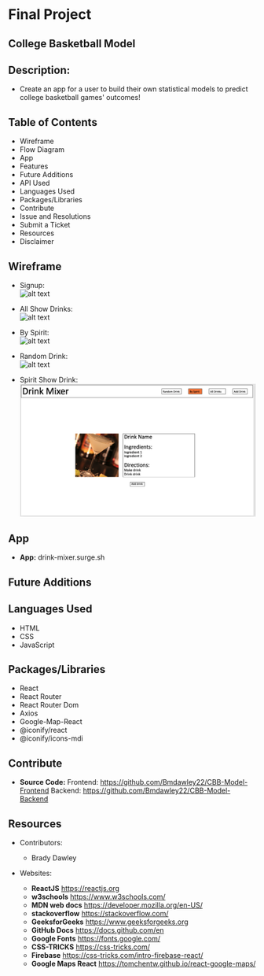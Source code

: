 # Final Project

## College Basketball Model

## Description: 
* Create an app for a user to build their own statistical models to predict college basketball games' outcomes!

## Table of Contents
* Wireframe
* Flow Diagram
* App
* Features
* Future Additions
* API Used
* Languages Used
* Packages/Libraries
* Contribute
* Issue and Resolutions
* Submit a Ticket
* Resources
* Disclaimer 

## Wireframe
* Signup: <br />
![alt text]("/images/Signup.png")


* All Show Drinks: <br />
![alt text](https://github.com/Bmdawley22/CBB-Model-Frontend/tree/main/images/All_Team_Stats.png)


* By Spirit: <br />
![alt text](https://github.com/Bmdawley22/CBB-Model-Frontend/tree/main/images/All_Team_Stats.png)


* Random Drink: <br />
![alt text](https://github.com/Bmdawley22/CBB-Model-Frontend/tree/main/images/All_Team_Stats.png)


* Spirit Show Drink: <br />
![alt text](https://github.com/Bmdawley22/drink-mixer/blob/main/Images/SpirtShowDrink.png)


## App

- **App:** drink-mixer.surge.sh


## Future Additions



## Languages Used
* HTML
* CSS
* JavaScript

## Packages/Libraries
* React
* React Router
* React Router Dom
* Axios
* Google-Map-React
* @iconify/react
* @iconify/icons-mdi

## Contribute
- **Source Code:** 
Frontend: https://github.com/Bmdawley22/CBB-Model-Frontend
Backend: https://github.com/Bmdawley22/CBB-Model-Backend

## Resources
* Contributors:
    - Brady Dawley

* Websites:
    - **ReactJS** https://reactjs.org
    - **w3schools** https://www.w3schools.com/
    - **MDN web docs** https://developer.mozilla.org/en-US/
    - **stackoverflow** https://stackoverflow.com/
    - **GeeksforGeeks** https://www.geeksforgeeks.org
    - **GitHub Docs** https://docs.github.com/en
    - **Google Fonts** https://fonts.google.com/
    - **CSS-TRICKS** https://css-tricks.com/
    - **Firebase** https://css-tricks.com/intro-firebase-react/
    - **Google Maps React** https://tomchentw.github.io/react-google-maps/
